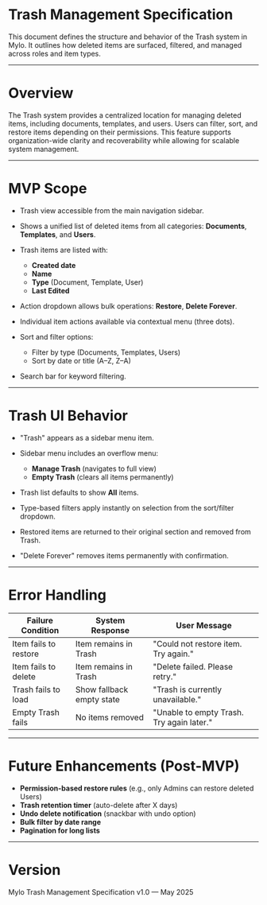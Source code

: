 # Trash Management Specification

This document defines the structure and behavior of the Trash system in Mylo. It outlines how deleted items are surfaced, filtered, and managed across roles and item types.

---

# Overview

The Trash system provides a centralized location for managing deleted items, including documents, templates, and users. Users can filter, sort, and restore items depending on their permissions. This feature supports organization-wide clarity and recoverability while allowing for scalable system management.

---

# MVP Scope

* Trash view accessible from the main navigation sidebar.
* Shows a unified list of deleted items from all categories: **Documents**, **Templates**, and **Users**.
* Trash items are listed with:

  * **Created date**
  * **Name**
  * **Type** (Document, Template, User)
  * **Last Edited**
* Action dropdown allows bulk operations: **Restore**, **Delete Forever**.
* Individual item actions available via contextual menu (three dots).
* Sort and filter options:

  * Filter by type (Documents, Templates, Users)
  * Sort by date or title (A–Z, Z–A)
* Search bar for keyword filtering.

---

# Trash UI Behavior

* "Trash" appears as a sidebar menu item.
* Sidebar menu includes an overflow menu:

  * **Manage Trash** (navigates to full view)
  * **Empty Trash** (clears all items permanently)
* Trash list defaults to show **All** items.
* Type-based filters apply instantly on selection from the sort/filter dropdown.
* Restored items are returned to their original section and removed from Trash.
* "Delete Forever" removes items permanently with confirmation.

---

# Error Handling

| Failure Condition     | System Response           | User Message                              |
| --------------------- | ------------------------- | ----------------------------------------- |
| Item fails to restore | Item remains in Trash     | "Could not restore item. Try again."      |
| Item fails to delete  | Item remains in Trash     | "Delete failed. Please retry."            |
| Trash fails to load   | Show fallback empty state | "Trash is currently unavailable."         |
| Empty Trash fails     | No items removed          | "Unable to empty Trash. Try again later." |

---

# Future Enhancements (Post-MVP)

* **Permission-based restore rules** (e.g., only Admins can restore deleted Users)
* **Trash retention timer** (auto-delete after X days)
* **Undo delete notification** (snackbar with undo option)
* **Bulk filter by date range**
* **Pagination for long lists**

---

# Version

Mylo Trash Management Specification v1.0 — May 2025
